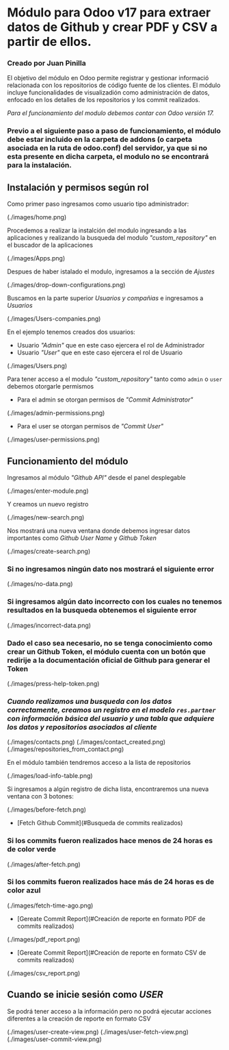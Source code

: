 # Módulo para Odoo v17 para extraer datos de Github y crear PDF y CSV a partir de ellos.
### Creado por Juan Pinilla

El objetivo del módulo en Odoo permite registrar y gestionar informació relacionada con los repositorios de código fuente de los clientes. El módulo incluye funcionalidades de visualizadión como administración de datos, enfocado en los detalles de los repositorios y los commit realizados.

*Para el funcionamiento del modulo debemos contar con Odoo versión 17.*

### Previo a el siguiente paso a paso de funcionamiento, el módulo debe estar incluido en la carpeta de addons (o carpeta asociada en la ruta de odoo.conf) del servidor, ya que si no esta presente en dicha carpeta, el modulo no se encontrará para la instalación.

## Instalación y permisos según rol

Como primer paso ingresamos como usuario tipo administrador:

(./images/home.png)

Procedemos a realizar la instalción del modulo ingresando a las aplicaciones y realizando la busqueda del modulo *"custom_repository"* en el buscador de la aplicaciones

(./images/Apps.png)

Despues de haber istalado el modulo, ingresamos a la sección de *Ajustes*

(./images/drop-down-configurations.png)

Buscamos en la parte superior *Usuarios y compañias* e ingresamos a *Usuarios*

(./images/Users-companies.png)

En el ejemplo tenemos creados dos usuarios:

- Usuario *"Admin"* que en este caso ejercera el rol de Administrador
- Usuario *"User"* que en este caso ejercera el rol de Usuario

(./images/Users.png)

Para tener acceso a el modulo *"custom_repository"* tanto como `admin` o `user` debemos otorgarle permismos

* Para el admin se otorgan permisos de *"Commit Administrator"*

(./images/admin-permissions.png)

* Para el user se otorgan permisos de *"Commit User"*

(./images/user-permissions.png)

## Funcionamiento del módulo

Ingresamos al módulo *"Github API"* desde el panel desplegable 

(./images/enter-module.png)

Y creamos un nuevo registro

(./images/new-search.png)

Nos mostrará una nueva ventana donde debemos ingresar datos importantes como *Github User Name* y *Github Token*

(./images/create-search.png)

### Si no ingresamos ningún dato nos mostrará el siguiente error

(./images/no-data.png)

### Si ingresamos algún dato incorrecto con los cuales no tenemos resultados en la busqueda obtenemos el siguiente error

(./images/incorrect-data.png)

### Dado el caso sea necesario, no se tenga conocimiento como crear un Github Token, el módulo cuenta con un botón que redirije a la documentación oficial de Github para generar el Token

(./images/press-help-token.png)

### *Cuando realizamos una busqueda con los datos correctamente, creamos un registro en el modelo **`res.partner`** con información básica del usuario y una tabla que adquiere los datos y repositorios asociados al cliente*

(./images/contacts.png)
(./images/contact_created.png)
(./images/repositories_from_contact.png)

En el módulo también tendremos acceso a la lista de repositorios

(./images/load-info-table.png)

Si ingresamos a algún registro de dicha lista, encontraremos una nueva ventana con 3 botones:

(./images/before-fetch.png)

- [Fetch Github Commit](#Busqueda de commits realizados)

### Si los commits fueron realizados hace menos de 24 horas es de color verde
(./images/after-fetch.png)

### Si los commits fueron realizados hace más de 24 horas es de color azul
(./images/fetch-time-ago.png)

- [Gereate Commit Report](#Creación de reporte en formato PDF de commits realizados)

(./images/pdf_report.png)

- [Gereate Commit Report](#Creación de reporte en formato CSV de commits realizados)

(./images/csv_report.png)

## Cuando se inicie sesión como *USER*

Se podrá tener acceso a la información pero no podrá ejecutar acciones diferentes a la creación de reporte en formato CSV

(./images/user-create-view.png)
(./images/user-fetch-view.png)
(./images/user-commit-view.png)

